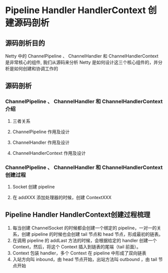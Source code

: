 # Pipeline Handler HandlerContext 创建源码剖析

## 源码剖析目的

Netty 中的 ChannelPipeline 、 ChannelHandler 和 ChannelHandlerContext 是非常核心的组件, 我们从源码来分析 Netty 是如何设计这三个核心组件的，并分析是如何创建和协调工作的



## 源码剖析

###  ChannelPipeline 、 ChannelHandler 和 ChannelHandlerContext 介绍

1. 三者关系



2. ChannelPipeline 作用及设计



3. ChannelHandler 作用及设计



4. ChannelHandlerContext 作用及设计



### ChannelPipeline 、 ChannelHandler 和 ChannelHandlerContext 创建过程



1. Socket 创建 pipeline



2. 在 addXXX 添加处理器的时候，创建 ContextXXX



## Pipeline Handler HandlerContext创建过程梳理

1. 每当创建 ChannelSocket 的时候都会创建一个绑定的 pipeline，一对一的关系，创建 pipeline 的时候也会创建 tail 节点和 head 节点，形成最初的链表。
2. 在调用 pipeline 的 addLast 方法的时候，会根据给定的 handler 创建一个 Context，然后，将这个 Context 插入到链表的尾端（tail 前面）。
3. Context 包装 handler，多个 Context 在 pipeline 中形成了双向链表
4. 入站方向叫 inbound，由 head 节点开始，出站方法叫 outbound ，由 tail 节点开始





















